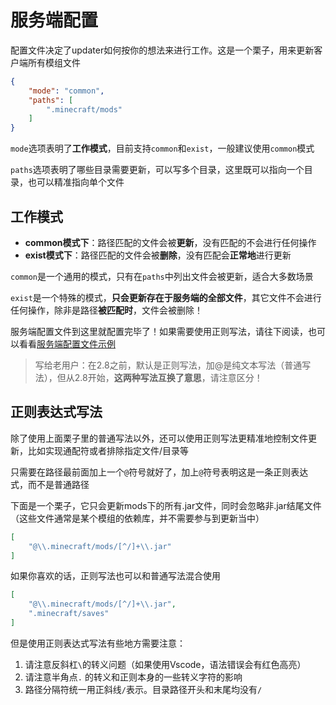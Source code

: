 # 服务端配置

配置文件决定了updater如何按你的想法来进行工作。这是一个栗子，用来更新客户端所有模组文件

```json
{
    "mode": "common",
    "paths": [
        ".minecraft/mods"
    ]
}
```

`mode`选项表明了**工作模式**，目前支持`common`和`exist`，一般建议使用`common`模式

`paths`选项表明了哪些目录需要更新，可以写多个目录，这里既可以指向一个目录，也可以精准指向单个文件

## 工作模式

- **common模式下**：路径匹配的文件会被**更新**，没有匹配的不会进行任何操作
- **exist模式下**：路径匹配的文件会被**删除**，没有匹配会**正常地**进行更新

`common`是一个通用的模式，只有在`paths`中列出文件会被更新，适合大多数场景

`exist`是一个特殊的模式，**只会更新存在于服务端的全部文件**，其它文件不会进行任何操作，除非是路径**被匹配时**，文件会被删除！

服务端配置文件到这里就配置完毕了！如果需要使用正则写法，请往下阅读，也可以看看[服务端配置文件示例](服务端配置文件示例.md)

> 写给老用户：在2.8之前，默认是正则写法，加@是纯文本写法（普通写法），但从2.8开始，**这两种写法互换了意思**，请注意区分！

## 正则表达式写法

除了使用上面栗子里的普通写法以外，还可以使用正则写法更精准地控制文件更新，比如实现通配符或者排除指定文件/目录等

只需要在路径最前面加上一个`@`符号就好了，加上`@`符号表明这是一条正则表达式，而不是普通路径

下面是一个栗子，它只会更新mods下的所有.jar文件，同时会忽略非.jar结尾文件（这些文件通常是某个模组的依赖库，并不需要参与到更新当中）

```json
[
	"@\\.minecraft/mods/[^/]+\\.jar"
]
```

如果你喜欢的话，正则写法也可以和普通写法混合使用

```json
[
	"@\\.minecraft/mods/[^/]+\\.jar",
    ".minecraft/saves"
]
```

但是使用正则表达式写法有些地方需要注意：

1. 请注意反斜杠`\`的转义问题（如果使用Vscode，语法错误会有红色高亮）
3. 请注意半角点`.` 的转义和正则本身的一些转义字符的影响
4. 路径分隔符统一用正斜线`/`表示。目录路径开头和末尾均没有`/`